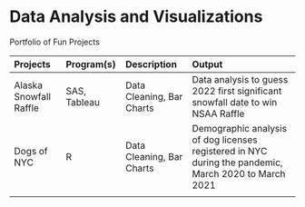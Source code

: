 # Data Analysis and Visualizations
 Portfolio of Fun Projects


| Projects  | Program(s)  | Description |Output |
| :------------ |:---------------| :---------------| :---------------|
| Alaska Snowfall Raffle  | SAS, Tableau  | Data Cleaning,  Bar Charts | Data analysis to guess 2022 first significant snowfall date to win NSAA Raffle |
| Dogs of NYC  | R  | Data Cleaning,  Bar Charts | Demographic analysis of dog licenses registered in NYC during the pandemic, March 2020 to March 2021 |
|  |        |   |
